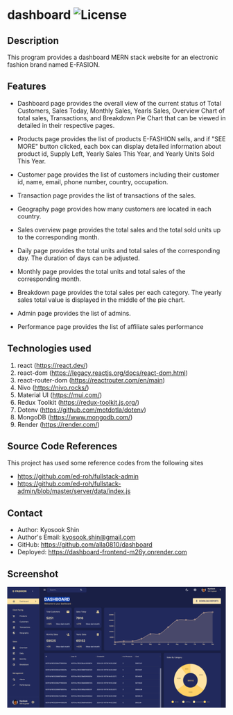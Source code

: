 # dashboard  ![License](https://img.shields.io/badge/License-MPL_2.0-brightgreen.svg)

## Description

This program provides a dashboard MERN stack website for an electronic fashion brand named E-FASION.

## Features

* Dashboard page provides the overall view of the current status of Total Customers, Sales Today, Monthly Sales, Yearls Sales, Overview Chart of total sales, Transactions, and Breakdown Pie Chart that can be viewed in detailed in their respective pages.

* Products page provides the list of products E-FASHION sells, and if "SEE MORE" button clicked, each box can display detailed information about product id, Supply Left, Yearly Sales This Year, and Yearly Units Sold This Year.

* Customer page provides the list of customers including their customer id, name, email, phone number, country, occupation.  

* Transaction page provides the list of transactions of the sales.

* Geography page provides how many customers are located in each country.

* Sales overview page provides the total sales and the total sold units up to the corresponding month.

* Daily page provides the total units and total sales of the corresponding day.  The duration of days can be adjusted.

* Monthly page provides the total units and total sales of the corresponding month.

* Breakdown page provides the total sales per each category.  The yearly sales total value is displayed in the middle of the pie chart.

* Admin page provides the list of admins.

* Performance page provides the list of affiliate sales performance


## Technologies used
1. react (https://react.dev/)
2. react-dom (https://legacy.reactjs.org/docs/react-dom.html)
3. react-router-dom (https://reactrouter.com/en/main)
4. Nivo (https://nivo.rocks/)
5. Material UI (https://mui.com/)
6. Redux Toolkit (https://redux-toolkit.js.org/)
7. Dotenv (https://github.com/motdotla/dotenv)
8. MongoDB (https://www.mongodb.com/)
9. Render (https://render.com/)


## Source Code References
  This project has used some reference codes from the following sites

   * https://github.com/ed-roh/fullstack-admin
   * https://github.com/ed-roh/fullstack-admin/blob/master/server/data/index.js


## Contact
  * Author: Kyosook Shin
  * Author's Email: kyosook.shin@gmail.com  
  * GitHub: https://github.com/alla0810/dashboard
  * Deployed: https://dashboard-frontend-m26y.onrender.com


## Screenshot  

<img src='.\client\public\sceen1.png' width="800">  